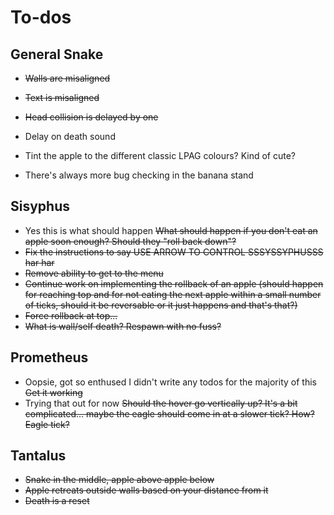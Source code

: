 # To-dos

## General Snake
- ~~Walls are misaligned~~
- ~~Text is misaligned~~
- ~~Head collision is delayed by one~~

- Delay on death sound
- Tint the apple to the different classic LPAG colours? Kind of cute?
- There's always more bug checking in the banana stand

## Sisyphus

- Yes this is what should happen ~~What should happen if you don't eat an apple soon enough? Should they "roll back down"?~~
- ~~Fix the instructions to say USE ARROW TO CONTROL SSSYSSYPHUSSS har har~~
- ~~Remove ability to get to the menu~~
- ~~Continue work on implementing the rollback of an apple (should happen for reaching top and for not eating the next apple within a small number of ticks, should it be reversable or it just happens and that's that?)~~
- ~~Force rollback at top...~~
- ~~What is wall/self death? Respawn with no fuss?~~

## Prometheus

- Oopsie, got so enthused I didn't write any todos for the majority of this ~~Get it working~~
- Trying that out for now ~~Should the hover go vertically up? It's a bit complicated... maybe the eagle should come in at a slower tick? How? Eagle tick?~~

## Tantalus

- ~~Snake in the middle, apple above apple below~~
- ~~Apple retreats outside walls based on your distance from it~~
- ~~Death is a reset~~